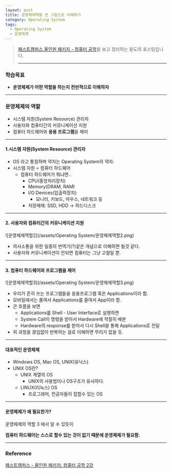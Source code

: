 ```yaml
---
layout: post
title: 운영체제역할 큰 그림으로 이해하기
category: Operating System
tags:
  - Operating System
  - 운영체제
---
```




>  [패스트캠퍼스 올인원 패키지 - 컴퓨터 공학](https://online.fastcampus.co.kr/courses?query=%EC%BB%B4%ED%93%A8%ED%84%B0+%EA%B3%B5%ED%95%99)을 보고 정리하는 용도의 포스팅입니다.
>
>  ---



### 학습목표

- **운영체제가 어떤 역할을 하는지 전반적으로 이해하자**

---

### 운영체제의 역할

- 시스템 자원(System Resource) 관리자
- 사용자와 컴퓨터간의 커뮤니케이션 지원
- 컴퓨터 하드웨어와 **응용 프로그램**을 제어

---

#### 1.시스템 자원(System Resource) 관리자

- OS 라고 통칭하며 약자는 Operating System의 약자.
- 시스템 자원 = 컴퓨터 하드웨어
  - 컴퓨터 하드웨어가 뭐냐면..
    - CPU(중앙처리장치)
    - Memory(DRAM, RAM)
    - I/O Devices(입출력장치)
      - 모니터, 키보드, 마우스, 네트워크 등
    - 저장매체: SSD, HDD -> 하드디스크

---

#### 2. 사용자와 컴퓨터간의 커뮤니케이션 지원

![운영체제역할2](/assets/Operating System/운영체제역할2.png)

- 의사소통을 위한 일종의 번역기(?)같은 개념으로 이해하면 될것 같다.
- 사용자와 커뮤니케이션이 안되면 컴퓨터는 그냥 고철일 뿐.

---

#### 3. 컴퓨터 하드웨어와 프로그램을 제어

![운영체제역할3](/assets/Operating System/운영체제역할3.png)

- 우리가 흔히 쓰는 프로그램들을 응용프로그램 혹은 Applications이라 함.
- 모바일에서는 줄여서 Applications를 줄여서 App이라 함.
- 큰 흐름을 보면
  - Applications를 Shell - User Interface로 실행하면
  - System Call이 명령을 받아서 Hardware에 적절히 배분
  - Hardware의 response를 받아서 다시 Shell을 통해 Applications로 전달
- 위 과정을 끊임없이 반복하는 걸로 이해하면 무리가 없을 듯.

---

#### 대표적인 운영체제

- Windows OS, Mac OS, UNIX(유닉스)
- UNIX OS란?
  - UNIX 계열의 OS
    - UNIX의 사용법이나 OS구조가 유사하다.
  - LINUX(리눅스) OS
    - 프로그래머, 전공자들이 접할수 있는 OS

---

#### 운영체제가 왜 필요한가?

운영체제의 역할 3 에서 알 수 있듯이

**컴퓨터 하드웨어는 스스로 할수 있는 것이 없기 때문에 운영체제가 필요함.**

---

### Reference

[패스트캠퍼스 - 올인원 패키지: 컴퓨터 공학 2강](https://online.fastcampus.co.kr/courses/428668/lectures/6548628)
